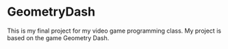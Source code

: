 # GeometryDash
This is my final project for my video game programming class. My project is based on the game Geometry Dash.

